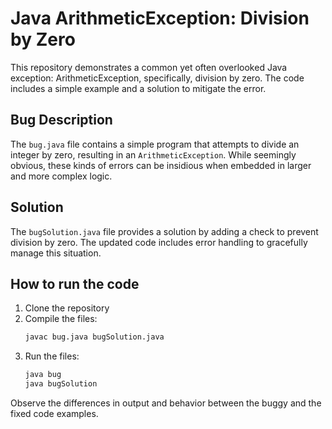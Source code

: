 # Java ArithmeticException: Division by Zero

This repository demonstrates a common yet often overlooked Java exception: ArithmeticException, specifically, division by zero. The code includes a simple example and a solution to mitigate the error.

## Bug Description

The `bug.java` file contains a simple program that attempts to divide an integer by zero, resulting in an `ArithmeticException`. While seemingly obvious, these kinds of errors can be insidious when embedded in larger and more complex logic.

## Solution

The `bugSolution.java` file provides a solution by adding a check to prevent division by zero. The updated code includes error handling to gracefully manage this situation.

## How to run the code

1. Clone the repository
2. Compile the files:
   ```bash
   javac bug.java bugSolution.java
   ```
3. Run the files:
   ```bash
   java bug
   java bugSolution
   ```

Observe the differences in output and behavior between the buggy and the fixed code examples.